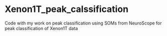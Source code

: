 # Xenon1T_peak_calssification
Code with my work on peak classification using SOMs from NeuroScope for peak classification of Xenon1T data
